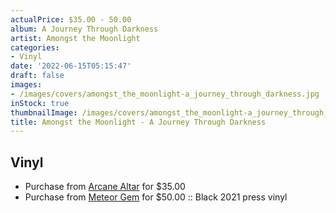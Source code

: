 ```yaml
---
actualPrice: $35.00 - 50.00
album: A Journey Through Darkness
artist: Amongst the Moonlight
categories:
- Vinyl
date: '2022-06-15T05:15:47'
draft: false
images:
- /images/covers/amongst_the_moonlight-a_journey_through_darkness.jpg
inStock: true
thumbnailImage: /images/covers/amongst_the_moonlight-a_journey_through_darkness-thumb.jpg
title: Amongst the Moonlight - A Journey Through Darkness
---
```


## Vinyl
* Purchase from [Arcane Altar](https://arcanealtar.bigcartel.com/product/amongst-the-moonlight-a-journey-through-darkness-2xlp) for $35.00
* Purchase from [Meteor Gem](https://meteor-gem.com/products/used-amongst-the-moonlight-a-journey-through-darkness-2xlp) for $50.00 :: Black 2021 press vinyl
